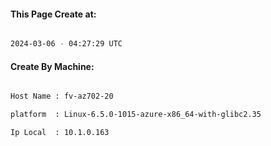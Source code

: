 
   
#### This Page Create at:

```bash

2024-03-06 - 04:27:29 UTC

```

#### Create By Machine:

```bash

Host Name : fv-az702-20

platform  : Linux-6.5.0-1015-azure-x86_64-with-glibc2.35

Ip Local  : 10.1.0.163

```


